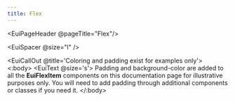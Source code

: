 ```yaml
---
title: Flex
---
```


<EuiPageHeader @pageTitle="Flex"/>

<EuiSpacer @size="l" />

<EuiCallOut
  @title='Coloring and padding exist for examples only'>
  <:body>
    <EuiText @size='s'>
      Padding and background-color are added to all the <strong>EuiFlexItem</strong> components on this documentation page for illustrative purposes only. You will need to add padding through additional components or classes if you need it.
    </EuiText>
  </:body>
</EuiCallOut>

<EuiHorizontalRule/>